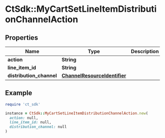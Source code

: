 # CtSdk::MyCartSetLineItemDistributionChannelAction

## Properties

| Name | Type | Description | Notes |
| ---- | ---- | ----------- | ----- |
| **action** | **String** |  |  |
| **line_item_id** | **String** |  | [optional] |
| **distribution_channel** | [**ChannelResourceIdentifier**](ChannelResourceIdentifier.md) |  | [optional] |

## Example

```ruby
require 'ct_sdk'

instance = CtSdk::MyCartSetLineItemDistributionChannelAction.new(
  action: null,
  line_item_id: null,
  distribution_channel: null
)
```

